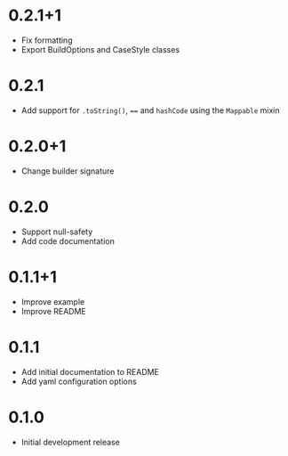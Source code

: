 # 0.2.1+1

- Fix formatting
- Export BuildOptions and CaseStyle classes

# 0.2.1

- Add support for `.toString()`, `==` and `hashCode` using the `Mappable` mixin

# 0.2.0+1

- Change builder signature

# 0.2.0

- Support null-safety
- Add code documentation

# 0.1.1+1

- Improve example
- Improve README

# 0.1.1

- Add initial documentation to README
- Add yaml configuration options

# 0.1.0

- Initial development release